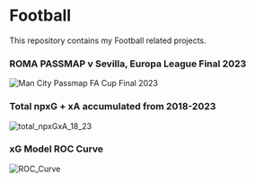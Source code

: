 # Football
This repository contains my Football related projects.

### ROMA PASSMAP v Sevilla, Europa League Final 2023
![Man City Passmap FA Cup Final 2023](https://github.com/KeilanKenny/Football/assets/115564650/54a7d8b5-9cde-433a-844f-fe16fb1d6d52)

### Total npxG + xA accumulated from 2018-2023 
![total_npxGxA_18_23](https://github.com/KeilanKenny/Football/assets/115564650/6e394506-8260-450d-9118-97ac3e89e165)

### xG Model ROC Curve
![ROC_Curve](https://github.com/KeilanKenny/Football/assets/115564650/b0cfac52-a36c-4f4f-944a-b74f9718145e)
